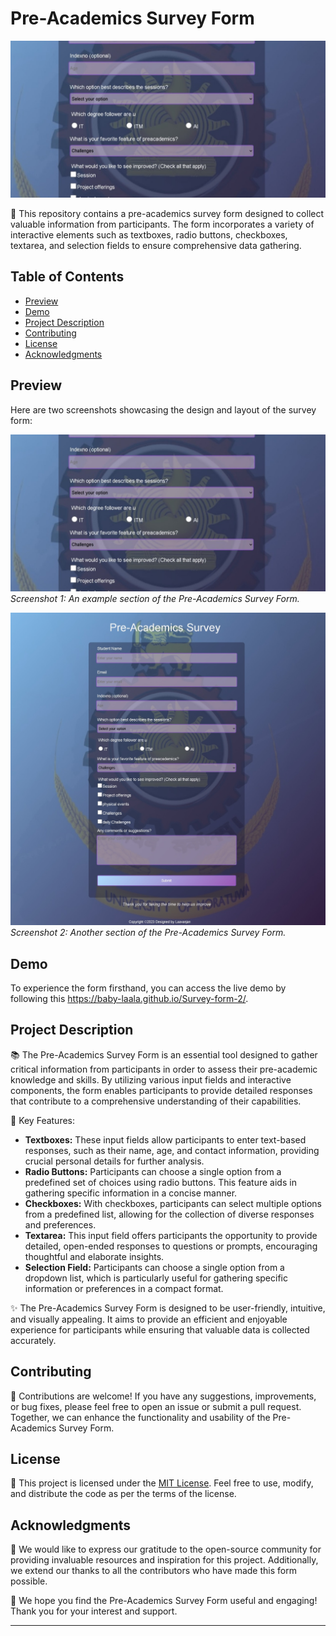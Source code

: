 # Pre-Academics Survey Form

![Survey Form Banner](./screenshot1.jpeg)

📝 This repository contains a pre-academics survey form designed to collect valuable information from participants. The form incorporates a variety of interactive elements such as textboxes, radio buttons, checkboxes, textarea, and selection fields to ensure comprehensive data gathering.

## Table of Contents
- [Preview](#preview)
- [Demo](#demo)
- [Project Description](#project-description)
- [Contributing](#contributing)
- [License](#license)
- [Acknowledgments](#acknowledgments)

## Preview

Here are two screenshots showcasing the design and layout of the survey form:

![Screenshot 1](./screenshot1.jpeg)
*Screenshot 1: An example section of the Pre-Academics Survey Form.*

![Screenshot 2](./screenshot2.jpeg)
*Screenshot 2: Another section of the Pre-Academics Survey Form.*

## Demo

To experience the form firsthand, you can access the live demo by following this https://baby-laala.github.io/Survey-form-2/.

## Project Description

📚 The Pre-Academics Survey Form is an essential tool designed to gather critical information from participants in order to assess their pre-academic knowledge and skills. By utilizing various input fields and interactive components, the form enables participants to provide detailed responses that contribute to a comprehensive understanding of their capabilities.

🔑 Key Features:
- **Textboxes:** These input fields allow participants to enter text-based responses, such as their name, age, and contact information, providing crucial personal details for further analysis.
- **Radio Buttons:** Participants can choose a single option from a predefined set of choices using radio buttons. This feature aids in gathering specific information in a concise manner.
- **Checkboxes:** With checkboxes, participants can select multiple options from a predefined list, allowing for the collection of diverse responses and preferences.
- **Textarea:** This input field offers participants the opportunity to provide detailed, open-ended responses to questions or prompts, encouraging thoughtful and elaborate insights.
- **Selection Field:** Participants can choose a single option from a dropdown list, which is particularly useful for gathering specific information or preferences in a compact format.

✨ The Pre-Academics Survey Form is designed to be user-friendly, intuitive, and visually appealing. It aims to provide an efficient and enjoyable experience for participants while ensuring that valuable data is collected accurately.

## Contributing

🤝 Contributions are welcome! If you have any suggestions, improvements, or bug fixes, please feel free to open an issue or submit a pull request. Together, we can enhance the functionality and usability of the Pre-Academics Survey Form.

## License

📜 This project is licensed under the [MIT License](LICENSE.md). Feel free to use, modify, and distribute the code as per the terms of the license.

## Acknowledgments

🙏 We would like to express our gratitude to the open-source community for providing invaluable resources and inspiration for this project. Additionally, we extend our thanks to all the contributors who have made this form possible.

🌟 We hope you find the Pre-Academics Survey Form useful and engaging! Thank you for your interest and support.

---

